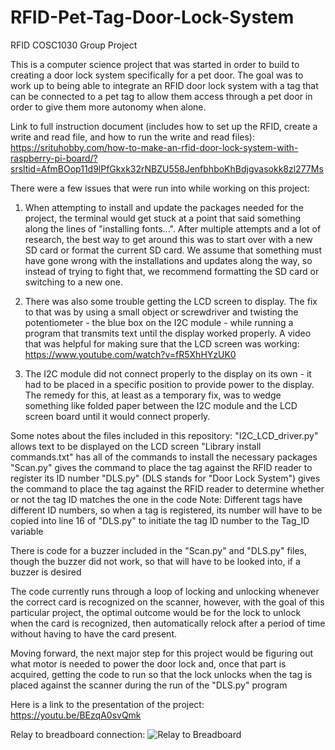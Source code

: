 # RFID-Pet-Tag-Door-Lock-System
RFID COSC1030 Group Project

This is a computer science project that was started in order to build to creating a door lock system specifically for a pet door. The goal was to work up to being able to integrate an RFID door lock system with a tag that can be connected to a pet tag to allow them access through a pet door in order to give them more autonomy when alone.

Link to full instruction document (includes how to set up the RFID, create a write and read file, and how to run the write and read files): 
https://srituhobby.com/how-to-make-an-rfid-door-lock-system-with-raspberry-pi-board/?srsltid=AfmBOop11d9lPfGkxk32rNBZU558JenfbhboKhBdjgvasokk8zl277Ms

There were a few issues that were run into while working on this project:

1. When attempting to install and update the packages needed for the project, the terminal would get stuck at a point that said something along the lines of "installing fonts...". After multiple attempts and a lot of research, the best way to get around this was to start over with a new SD card or format the current SD card. We assume that something must have gone wrong with the installations and updates along the way, so instead of trying to fight that, we recommend formatting the SD card or switching to a new one.

2. There was also some trouble getting the LCD screen to display. The fix to that was by using a small object or screwdriver and twisting the potentiometer - the blue box on the I2C module - while running a program that transmits text until the display worked properly.
      A video that was helpful for making sure that the LCD screen was working: https://www.youtube.com/watch?v=fR5XhHYzUK0

3. The I2C module did not connect properly to the display on its own - it had to be placed in a specific position to provide power to the display. The remedy for this, at least as a temporary fix, was to wedge something like folded paper between the I2C module and the LCD screen board until it would connect properly.

Some notes about the files included in this repository:
"I2C_LCD_driver.py" allows text to be displayed on the LCD screen
"Library install commands.txt" has all of the commands to install the necessary packages
"Scan.py" gives the command to place the tag against the RFID reader to register its ID number
"DLS.py" (DLS stands for "Door Lock System") gives the command to place the tag against the RFID reader to determine whether or not the tag ID matches the one in the code
      Note: Different tags have different ID numbers, so when a tag is registered, its number will have to be copied into line 16 of "DLS.py" to initiate the tag ID number to the Tag_ID variable

There is code for a buzzer included in the "Scan.py" and "DLS.py" files, though the buzzer did not work, so that will have to be looked into, if a buzzer is desired

The code currently runs through a loop of locking and unlocking whenever the correct card is recognized on the scanner, however, with the goal of this particular project, the optimal outcome would be for the lock to unlock when the card is recognized, then automatically relock after a period of time without having to have the card present.

Moving forward, the next major step for this project would be figuring out what motor is needed to power the door lock and, once that part is acquired, getting the code to run so that the lock unlocks when the tag is placed against the scanner during the run of the "DLS.py" program

Here is a link to the presentation of the project:
https://youtu.be/BEzqA0svQmk

Relay to breadboard connection:
![Relay to Breadboard](https://github.com/user-attachments/assets/3b970697-a12a-4109-9361-5b92208c0f6b)
